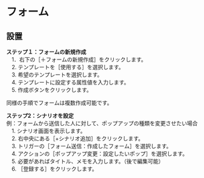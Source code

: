 # フォーム
## 設置
**ステップ１：フォームの新規作成**  
　1．右下の［＋フォームの新規作成］をクリックします。  
　2. テンプレートを［使用する］を選択します。  
　3. 希望のテンプレートを選択します。  
　4. テンプレートに設定する属性値を入力します。  
　5. 作成ボタンをクリックします。  

同様の手順でフォームは複数作成可能です。

**ステップ2：シナリオを設定**  
例：フォームから送信した人に対して、ポップアップの種類を変更させたい場合  
　1. シナリオ画面を表示します。  
　2. 右中央にある［+シナリオ追加］をクリックします。  
　3. トリガーの［フォーム送信：作成したフォーム］を選択します。  
　4. アクションの［ポップアップ変更：設定したいポップ］を選択します。  
　5. 必要があればタイトル、メモを入力します。（後で編集可能）  
　6. ［登録する］をクリックします。  
